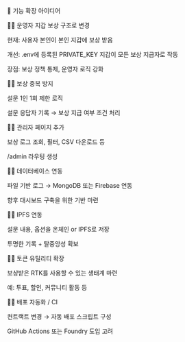 🧱 기능 확장 아이디어

👌🏻 운영자 지갑 보상 구조로 변경

현재: 사용자 본인이 본인 지갑에 보상 받음

개선: .env에 등록된 PRIVATE_KEY 지갑이 모든 보상 지급자로 작동

장점: 보상 정책 통제, 운영자 로직 강화

👌🏻 보상 중복 방지

설문 1인 1회 제한 로직

설문 응답자 기록 → 보상 지급 여부 조건 처리

👌🏻 관리자 페이지 추가

보상 로그 조회, 필터, CSV 다운로드 등

/admin 라우팅 생성

👌🏻 데이터베이스 연동

파일 기반 로그 → MongoDB 또는 Firebase 연동

향후 대시보드 구축을 위한 기반 마련

👌🏻 IPFS 연동

설문 내용, 옵션을 온체인 or IPFS로 저장

투명한 기록 + 탈중앙성 확보

👌🏻 토큰 유틸리티 확장

보상받은 RTK를 사용할 수 있는 생태계 마련

예: 투표, 할인, 커뮤니티 활동 등

👌🏻 배포 자동화 / CI

컨트랙트 변경 → 자동 배포 스크립트 구성

GitHub Actions 또는 Foundry 도입 고려